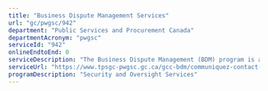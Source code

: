 ```yaml
---
title: "Business Dispute Management Services"
url: "gc/pwgsc/942"
department: "Public Services and Procurement Canada"
departmentAcronym: "pwgsc"
serviceId: "942"
onlineEndtoEnd: 0
serviceDescription: "The Business Dispute Management (BDM) program is a neutral and confidential resource for contractors, other government departments, and Crown employees when they experience procurement or contracting challenges where PSPC is the contracting authority."
serviceUrl: "https://www.tpsgc-pwgsc.gc.ca/gcc-bdm/communiquez-contact-eng.html"
programDescription: "Security and Oversight Services"
---
```

